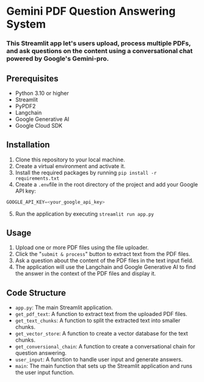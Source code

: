 # Gemini PDF Question Answering System

### This Streamlit app let's users upload, process multiple PDFs, and ask questions on the content using a conversational chat powered by Google's Gemini-pro.

## Prerequisites
* Python 3.10 or higher
* Streamlit
* PyPDF2
* Langchain
* Google Generative AI
* Google Cloud SDK

## Installation
1. Clone this repository to your local machine.
2. Create a virtual environment and activate it.
3. Install the required packages by running ```pip install -r requirements.txt```
4. Create a ```.env```file in the root directory of the project and add your Google API key:

```python
GOOGLE_API_KEY=<your_google_api_key>
```
5. Run the application by executing ```streamlit run app.py```

## Usage
1. Upload one or more PDF files using the file uploader.
2. Click the "```submit & process```" button to extract text from the PDF files.
3. Ask a question about the content of the PDF files in the text input field.
4. The application will use the Langchain and Google Generative AI to find the answer in the context of the PDF files and display it.

## Code Structure
* ```app.py```: The main Streamlit application.
* ```get_pdf_text```: A function to extract text from the uploaded PDF files.
* ```get_text_chunks```: A function to split the extracted text into smaller chunks.
* ```get_vector_store```: A function to create a vector database for the text chunks.
* ```get_conversional_chain```: A function to create a conversational chain for question answering.
* ```user_input```: A function to handle user input and generate answers.
* ```main```: The main function that sets up the Streamlit application and runs the user input function.
